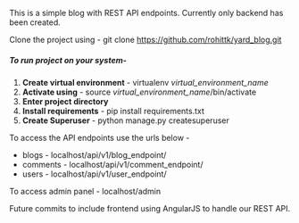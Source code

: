 This is a simple blog with REST API endpoints. Currently only backend has been created.

Clone the project using  - git clone https://github.com/rohittk/yard_blog.git


##### To run project on your system- 
  1. **Create virtual environment** - 
      virtualenv *virtual_environment_name*
  2. **Activate using** - 
      source *virtual_environment_name*/bin/activate
  3. **Enter project directory**
  4. **Install requirements** - 
      pip install requirements.txt
  5. **Create Superuser** - 
      python manage.py createsuperuser


To access the API endpoints use the urls below - 
* blogs - localhost/api/v1/blog_endpoint/
* comments - localhost/api/v1/comment_endpoint/
* users - localhost/api/v1/user_endpoint/

To access admin panel - localhost/admin

Future commits to include frontend using AngularJS to handle our REST API.
